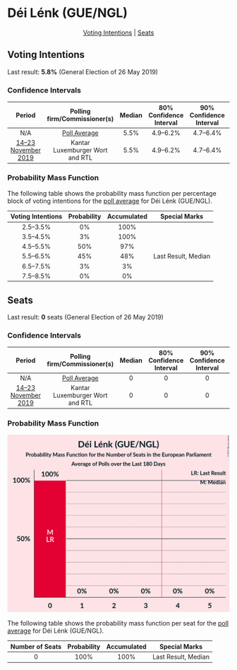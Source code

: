 # Déi Lénk (GUE/NGL)

<p align="center"><a href="#voting-intentions">Voting Intentions</a> | <a href="#seats">Seats</a></p>

## Voting Intentions

Last result: **5.8%** (General Election of 26 May 2019)

### Confidence Intervals

| Period     | Polling firm/Commissioner(s) | Median | 80% Confidence Interval | 90% Confidence Interval | 95% Confidence Interval | 99% Confidence Interval |
|:----------:|:----------------:|:-----------:|:-----------------------:|:-----------------------:|:-----------------------:|:-----------------------:|
| N/A | [Poll Average](average.html) | 5.5% | 4.9–6.2% | 4.7–6.4% | 4.5–6.6% | 4.3–7.0% |
| [14–23 November 2019](2019-11-23-Kantar.html) | Kantar <br> Luxemburger Wort and RTL | 5.5% | 4.9–6.2% | 4.7–6.4% | 4.5–6.6% | 4.3–7.0% |

### Probability Mass Function

The following table shows the probability mass function per percentage block of voting intentions for the [poll average](average.html) for Déi Lénk (GUE/NGL).

| Voting Intentions | Probability | Accumulated | Special Marks |
|:-----------------:|:-----------:|:-----------:|:-------------:|
| 2.5–3.5% | 0% | 100% |  |
| 3.5–4.5% | 3% | 100% |  |
| 4.5–5.5% | 50% | 97% |  |
| 5.5–6.5% | 45% | 48% | Last Result, Median |
| 6.5–7.5% | 3% | 3% |  |
| 7.5–8.5% | 0% | 0% |  |


## Seats

Last result: **0** seats (General Election of 26 May 2019)

### Confidence Intervals

| Period     | Polling firm/Commissioner(s) | Median | 80% Confidence Interval | 90% Confidence Interval | 95% Confidence Interval | 99% Confidence Interval |
|:----------:|:----------------:|:------:|:-----------------------:|:-----------------------:|:-----------------------:|:-----------------------:|
| N/A | [Poll Average](average.html) | 0 | 0 | 0 | 0 | 0 |
| [14–23 November 2019](2019-11-23-Kantar.html) | Kantar <br> Luxemburger Wort and RTL | 0 | 0 | 0 | 0 | 0 |

### Probability Mass Function

![Graph with seats probability mass function not yet produced](average-seats-pmf-déilénkguengl.png "Seats Probability Mass Function")

The following table shows the probability mass function per seat for the [poll average](average.html) for Déi Lénk (GUE/NGL).

| Number of Seats | Probability | Accumulated | Special Marks |
|:---------------:|:-----------:|:-----------:|:-------------:|
| 0 | 100% | 100% | Last Result, Median |


